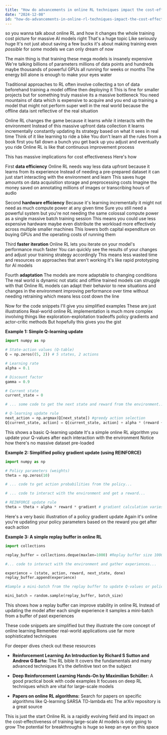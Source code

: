 ```yaml
---
title: "How do advancements in online RL techniques impact the cost-effectiveness of training large-scale AI models?"
date: "2024-12-08"
id: "how-do-advancements-in-online-rl-techniques-impact-the-cost-effectiveness-of-training-large-scale-ai-models"
---
```


 so you wanna talk about online RL and how it changes the whole training cost picture for massive AI models right  That's a huge topic  Like seriously huge  It's not just about saving a few bucks it's about making training even *possible* for some models we can only dream of now

The main thing is that training these mega models is insanely expensive  We're talking billions of parameters millions of data points and hundreds maybe thousands of powerful GPUs all running for weeks or months  The energy bill alone is enough to make your eyes water

Traditional approaches to RL often involve collecting a ton of data beforehand training a model offline then deploying it  This is fine for smaller projects but for something truly massive its a massive bottleneck You need mountains of data which is expensive to acquire and you end up training a model that might not perform super well in the real world because the offline data isnt reflective of the real situation

Online RL changes the game because it learns *while* it interacts with the environment  Instead of this massive upfront data collection it learns incrementally constantly updating its strategy based on what it sees in real time  Think of it like learning to ride a bike  You don't learn all the rules from a book first you fall down a bunch you get back up you adjust and eventually you ride  Online RL is like that continuous improvement process

This has massive implications for cost effectiveness  Here's how

First  **data efficiency** Online RL needs way less data upfront because it learns from its experience  Instead of needing a pre-prepared dataset it can just start interacting with the environment and learn  This saves huge amounts on data acquisition storage and preprocessing costs  Imagine the money saved on annotating millions of images or transcribing hours of audio

Second **hardware efficiency** Because it's learning incrementally it might not need as much compute power at any given time  Sure you still need a powerful system but you're not needing the same colossal compute power as a single massive batch training session  This means you could use less expensive hardware maybe even distribute the workload more effectively across multiple smaller machines  This lowers both capital expenditure on buying GPUs and the operating costs of running them

Third **faster iteration**  Online RL lets you iterate on your model's performance much faster  You can quickly see the results of your changes and adjust your training strategy accordingly  This means less wasted time and resources on approaches that aren't working  It's like rapid prototyping for AI models

Fourth  **adaptation**  The models are more adaptable to changing conditions  The real world is dynamic not static and offline trained models can struggle with that  Online RL models can adapt their behavior to new situations and changes in the environment improving performance over time without needing retraining which means less cost down the line

Now for the code snippets  I'll give you simplified examples  These are just illustrations  Real-world online RL implementation is much more complex involving things like exploration-exploitation tradeoffs policy gradients and actor-critic methods  But hopefully this gives you the gist

**Example 1: Simple Q-learning update**

```python
import numpy as np

# State-action values (Q-table)
Q = np.zeros((5, 2)) # 5 states, 2 actions

# Learning rate
alpha = 0.1

# Discount factor
gamma = 0.9

# Current state
current_state = 0

# ... some code to get the next state and reward from the environment...

# Q-learning update rule
next_action = np.argmax(Q[next_state]) #greedy action selection
Q[current_state, action] = Q[current_state, action] + alpha * (reward + gamma * Q[next_state, next_action] - Q[current_state, action])


```

This shows a basic Q-learning update  It's a simple online RL algorithm you update your Q-values after each interaction with the environment  Notice how there's no massive dataset pre-loaded


**Example 2:  Simplified policy gradient update (using REINFORCE)**

```python
import numpy as np

# Policy parameters (weights)
theta = np.zeros(10)

# ... code to get action probabilities from the policy...

# ... code to interact with the environment and get a reward...

# REINFORCE update rule
theta = theta + alpha * reward * gradient # gradient calculation varies depending on policy parameterization.

```

Here's a very basic illustration of a policy gradient update  Again it's online you're updating your policy parameters based on the reward you get after each action


**Example 3: A simple replay buffer in online RL**

```python
import collections

replay_buffer = collections.deque(maxlen=1000) #Replay buffer size 1000

#... code to interact with the environment and gather experiences...

experience = (state, action, reward, next_state, done)
replay_buffer.append(experience)

#Sample a mini-batch from the replay buffer to update Q-values or policy parameters

mini_batch = random.sample(replay_buffer, batch_size)


```

This shows how a replay buffer can improve stability in online RL  Instead of updating the model after each single experience it samples a mini-batch from a buffer of past experiences


These code snippets are simplified but they illustrate the core concept of online learning  Remember real-world applications use far more sophisticated techniques


For deeper dives check out these resources

* **Reinforcement Learning An Introduction by Richard S Sutton and Andrew G Barto:**  The RL bible  It covers the fundamentals and many advanced techniques  It's the definitive text on the subject

* **Deep Reinforcement Learning Hands-On by Maximilian Schüller:** A good practical book with code examples  It focuses on deep RL techniques which are vital for large-scale models


* **Papers on online RL algorithms:** Search for papers on specific algorithms like Q-learning SARSA TD-lambda etc  The arXiv repository is a great source


This is just the start Online RL is a rapidly evolving field and its impact on the cost-effectiveness of training large-scale AI models is only going to grow  The potential for breakthroughs is huge so keep an eye on this space
